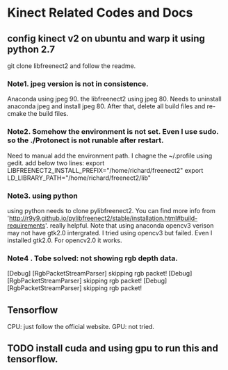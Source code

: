 # Kinect Related Codes and Docs

## config kinect v2 on ubuntu and warp it using python 2.7
git clone libfreenect2 and follow the readme.
### Note1. jpeg version is not in consistence.  
Anaconda using jpeg 90. the libfreenect2 using jpeg 80. Needs to uninstall anaconda jpeg and install jpeg 80. After that, delete all build files and re-cmake the build files.
### Note2. Somehow the environment is not set. Even I use sudo. so the ./Protonect is not runable after restart.
Need to manual add the environment path. I chagne the ~/.profile using gedit.
    add below two lines:
    export LIBFREENECT2_INSTALL_PREFIX="/home/richard/freenect2"
    export LD_LIBRARY_PATH="/home/richard/freenect2/lib"
### Note3. using python
using python needs to clone pylibfreenect2. You can find more info from 'http://r9y9.github.io/pylibfreenect2/stable/installation.html#build-requirements'. really helpful.
Note that using anaconda opencv3 verison may not have gtk2.0 intergrated. I tried using opencv3 but failed. Even I installed gtk2.0. For opencv2.0 it works. 
### Note4 . Tobe solved: not showing rgb depth data.
  [Debug] [RgbPacketStreamParser] skipping rgb packet!
  [Debug] [RgbPacketStreamParser] skipping rgb packet!
  [Debug] [RgbPacketStreamParser] skipping rgb packet!
  
## Tensorflow
  CPU: just follow the official website.
  GPU: not tried.
 
## TODO install cuda and using gpu to run this and tensorflow.
